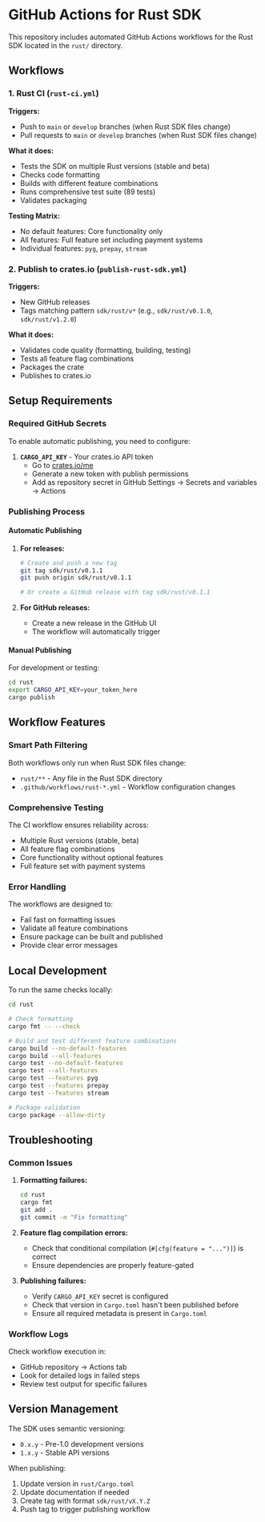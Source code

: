 # GitHub Actions for Rust SDK

This repository includes automated GitHub Actions workflows for the Rust SDK located in the `rust/` directory.

## Workflows

### 1. Rust CI (`rust-ci.yml`)

**Triggers:**
- Push to `main` or `develop` branches (when Rust SDK files change)
- Pull requests to `main` or `develop` branches (when Rust SDK files change)

**What it does:**
- Tests the SDK on multiple Rust versions (stable and beta)
- Checks code formatting
- Builds with different feature combinations
- Runs comprehensive test suite (89 tests)
- Validates packaging

**Testing Matrix:**
- No default features: Core functionality only
- All features: Full feature set including payment systems
- Individual features: `pyg`, `prepay`, `stream`

### 2. Publish to crates.io (`publish-rust-sdk.yml`)

**Triggers:**
- New GitHub releases
- Tags matching pattern `sdk/rust/v*` (e.g., `sdk/rust/v0.1.0`, `sdk/rust/v1.2.0`)

**What it does:**
- Validates code quality (formatting, building, testing)
- Tests all feature flag combinations
- Packages the crate
- Publishes to crates.io

## Setup Requirements

### Required GitHub Secrets

To enable automatic publishing, you need to configure:

1. **`CARGO_API_KEY`** - Your crates.io API token
   - Go to [crates.io/me](https://crates.io/me)
   - Generate a new token with publish permissions
   - Add as repository secret in GitHub Settings → Secrets and variables → Actions

### Publishing Process

#### Automatic Publishing

1. **For releases:**
   ```bash
   # Create and push a new tag
   git tag sdk/rust/v0.1.1
   git push origin sdk/rust/v0.1.1
   
   # Or create a GitHub release with tag sdk/rust/v0.1.1
   ```

2. **For GitHub releases:**
   - Create a new release in the GitHub UI
   - The workflow will automatically trigger

#### Manual Publishing

For development or testing:

```bash
cd rust
export CARGO_API_KEY=your_token_here
cargo publish
```

## Workflow Features

### Smart Path Filtering

Both workflows only run when Rust SDK files change:
- `rust/**` - Any file in the Rust SDK directory
- `.github/workflows/rust-*.yml` - Workflow configuration changes

### Comprehensive Testing

The CI workflow ensures reliability across:
- Multiple Rust versions (stable, beta)
- All feature flag combinations
- Core functionality without optional features
- Full feature set with payment systems

### Error Handling

The workflows are designed to:
- Fail fast on formatting issues
- Validate all feature combinations
- Ensure package can be built and published
- Provide clear error messages

## Local Development

To run the same checks locally:

```bash
cd rust

# Check formatting
cargo fmt -- --check

# Build and test different feature combinations
cargo build --no-default-features
cargo build --all-features
cargo test --no-default-features
cargo test --all-features
cargo test --features pyg
cargo test --features prepay
cargo test --features stream

# Package validation
cargo package --allow-dirty
```

## Troubleshooting

### Common Issues

1. **Formatting failures:**
   ```bash
   cd rust
   cargo fmt
   git add .
   git commit -m "Fix formatting"
   ```

2. **Feature flag compilation errors:**
   - Check that conditional compilation (`#[cfg(feature = "...")]`) is correct
   - Ensure dependencies are properly feature-gated

3. **Publishing failures:**
   - Verify `CARGO_API_KEY` secret is configured
   - Check that version in `Cargo.toml` hasn't been published before
   - Ensure all required metadata is present in `Cargo.toml`

### Workflow Logs

Check workflow execution in:
- GitHub repository → Actions tab
- Look for detailed logs in failed steps
- Review test output for specific failures

## Version Management

The SDK uses semantic versioning:
- `0.x.y` - Pre-1.0 development versions
- `1.x.y` - Stable API versions

When publishing:
1. Update version in `rust/Cargo.toml`
2. Update documentation if needed
3. Create tag with format `sdk/rust/vX.Y.Z`
4. Push tag to trigger publishing workflow